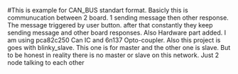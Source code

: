 #This is example for CAN_BUS standart format. Basicly this is communucation between 2 board. 1 sending message then other response. The message triggered by user button. after that constantly they keep sending message and other board responses. 
Also Hardware part added. I am using pca82c250 Can IC and 6n137 Opto-coupler.
Also this project is goes with blinky_slave. This one is for master and the other one is slave.
But to be honest in reality there is no master or slave on this network. Just 2 node talking to each other